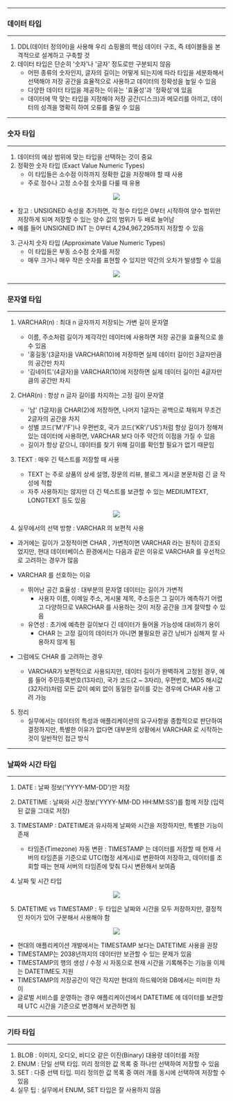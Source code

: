 -----
### 데이터 타입
-----
1. DDL(데이터 정의어)을 사용해 우리 쇼핑몰의 핵심 데이터 구조, 즉 테이블들을 본격적으로 설계하고 구축할 것
2. 데이터 타입은 단순히 '숫자'나 '글자' 정도로만 구분되지 않음
   - 어떤 종류의 숫자인지, 글자의 길이는 어떻게 되는지에 따라 타입을 세분화해서 선택해야 저장 공간을 효율적으로 사용하고 데이터의 정확성을 높일 수 있음
   - 다양한 데이터 타입을 제공하는 이유는 '효율성'과 '정확성'에 있음
   - 데이터에 딱 맞는 타입을 지정해야 저장 공간(디스크)과 메모리를 아끼고, 데이터의 성격을 명확히 하여 오류를 줄일 수 있음

-----
### 숫자 타입
-----
1. 데이터의 예상 범위에 맞는 타입을 선택하는 것이 중요
2. 정확한 숫자 타입 (Exact Value Numeric Types)
   - 이 타입들은 소수점 이하까지 정확한 값을 저장해야 할 때 사용
   - 주로 정수나 고정 소수점 숫자를 다룰 때 유용
<div align="center">
<img src="https://github.com/user-attachments/assets/5ede817b-cc68-4dc4-905d-b009772759e6">
</div>

   - 참고 : UNSIGNED 속성을 추가하면, 각 정수 타입은 0부터 시작하여 양수 범위만 저장하게 되며 저장할 수 있는 양수 값의 범위가 두 배로 늘어남
   - 예를 들어 UNSIGNED INT 는 0부터 4,294,967,295까지 저장할 수 있음

3. 근사치 숫자 타입 (Approximate Value Numeric Types)
   - 이 타입들은 부동 소수점 숫자를 저장
   - 매우 크거나 매우 작은 숫자를 표현할 수 있지만 약간의 오차가 발생할 수 있음
<div align="center">
<img src="https://github.com/user-attachments/assets/955c8102-2e5e-459b-bb8f-33568c9c1a86">
</div>

-----
### 문자열 타입
-----
1. VARCHAR(n) : 최대 n 글자까지 저장되는 가변 길이 문자열
   - 이름, 주소처럼 길이가 제각각인 데이터에 사용하면 저장 공간을 효율적으로 쓸 수 있음
   - '홍길동'(3글자)을 VARCHAR(10)에 저장하면 실제 데이터 길이인 3글자만큼의 공간만 차지
   - '김네이트'(4글자)을 VARCHAR(10)에 저장하면 실제 데이터 길이인 4글자만큼의 공간만 차지

2. CHAR(n) : 항상 n 글자 길이를 차지하는 고정 길이 문자열
   - '남' (1글자)을 CHAR(2)에 저장하면, 나머지 1글자는 공백으로 채워져 무조건 2글자의 공간을 차지
   - 성별 코드('M'/'F')나 우편번호, 국가 코드('KR'/'US')처럼 항상 길이가 정해져 있는 데이터에 사용하면, VARCHAR 보다 아주 약간의 이점을 가질 수 있음
   - 길이가 항상 같으니, 데이터를 찾기 위해 길이를 확인할 필요가 없기 때문임

3. TEXT : 매우 긴 텍스트를 저장할 때 사용
   - TEXT 는 주로 상품의 상세 설명, 장문의 리뷰, 블로그 게시글 본문처럼 긴 글 작성에 적합
   - 자주 사용하지는 않지만 더 긴 텍스트를 보관할 수 있는 MEDIUMTEXT, LONGTEXT 등도 있음
<div align="center">
<img src="https://github.com/user-attachments/assets/20396792-c5fa-4cb2-bd86-967623f22da7">
</div>

4. 실무에서의 선택 방향 : VARCHAR 의 보편적 사용
  - 과거에는 길이가 고정적이면 CHAR , 가변적이면 VARCHAR 라는 원칙이 강조되었지만, 현대 데이터베이스 환경에서는 다음과 같은 이유로 VARCHAR 를 우선적으로 고려하는 경우가 많음
  - VARCHAR 를 선호하는 이유
    + 뛰어난 공간 효율성 : 대부분의 문자열 데이터는 길이가 가변적
      * 사용자 이름, 이메일 주소, 게시물 제목, 주소등은 그 길이가 예측하기 어렵고 다양하므로 VARCHAR 를 사용하는 것이 저장 공간을 크게 절약할 수 있음
    + 유연성 : 초기에 예측한 길이보다 긴 데이터가 들어올 가능성에 대비하기 용이
      * CHAR 는 고정 길이의 데이터가 아니면 불필요한 공간 낭비가 심해져 잘 사용하지 않게 됨
  
   - 그럼에도 CHAR 를 고려하는 경우
     + VARCHAR가 보편적으로 사용되지만, 데이터 길이가 완벽하게 고정된 경우, 예를 들어 주민등록번호(13자리), 국가 코드(2 ~ 3자리), 우편번호, MD5 해시값(32자리)처럼 모든 값이 예외 없이 동일한 길이를 갖는 경우에 CHAR 사용 고려 가능

5. 정리
   - 실무에서는 데이터의 특성과 애플리케이션의 요구사항을 종합적으로 판단하여 결정하지만, 특별한 이유가 없다면 대부분의 상황에서 VARCHAR 로 시작하는 것이 일반적인 접근 방식

-----
### 날짜와 시간 타입
-----
1. DATE : 날짜 정보('YYYY-MM-DD')만 저장
2. DATETIME : 날짜와 시간 정보('YYYY-MM-DD HH:MM:SS')를 함께 저장 (입력된 값을 그대로 저장)
3. TIMESTAMP : DATETIME과 유사하게 날짜와 시간을 저장하지만, 특별한 기능이 존재 
   - 타임존(Timezone) 자동 변환 : TIMESTAMP 는 데이터를 저장할 때 현재 서버의 타임존을 기준으로 UTC(협정 세계시)로 변환하여 저장하고, 데이터를 조회할 때는 현재 서버의 타임존에 맞춰 다시 변환해서 보여줌

4. 날짜 및 시간 타입
<div align="center">
<img src="https://github.com/user-attachments/assets/d3ba63cb-1e29-4aeb-ac58-827394d46914">
</div>

5. DATETIME vs TIMESTAMP : 두 타입은 날짜와 시간을 모두 저장하지만, 결정적인 차이가 있어 구분해서 사용해야 함
<div align="center">
<img src="https://github.com/user-attachments/assets/bc25de30-9d7f-41b3-bfe8-1faabaa9b93a">
</div>

  - 현대의 애플리케이션 개발에서는 TIMESTAMP 보다는 DATETIME 사용을 권장
  - TIMESTAMP는 2038년까지의 데이터만 보관할 수 있는 문제가 있음
  - TIMESTAMP의 행의 생성 / 수정 시 자동으로 현재 시간을 기록해주는 기능을 이제는 DATETIME도 지원
  - TIMESTAMP의 저장공간이 약간 작지만 현대의 하드웨어와 DB에서는 미미한 차이
  - 글로벌 서비스를 운영하는 경우 애플리케이션에서 DATETIME 에 데이터를 보관할 때 UTC 시간을 기준으로 변경해서 보관하면 됨

-----
### 기타 타입
-----
1. BLOB : 이미지, 오디오, 비디오 같은 이진(Binary) 대용량 데이터를 저장
2. ENUM : 단일 선택 타입. 미리 정의한 값 목록 중 하나만 선택하여 저장할 수 있음
3. SET : 다중 선택 타입. 미리 정의한 값 목록 중 여러 개를 동시에 선택하여 저장할 수 있음
4. 실무 팁 : 실무에서 ENUM, SET 타입은 잘 사용하지 않음
